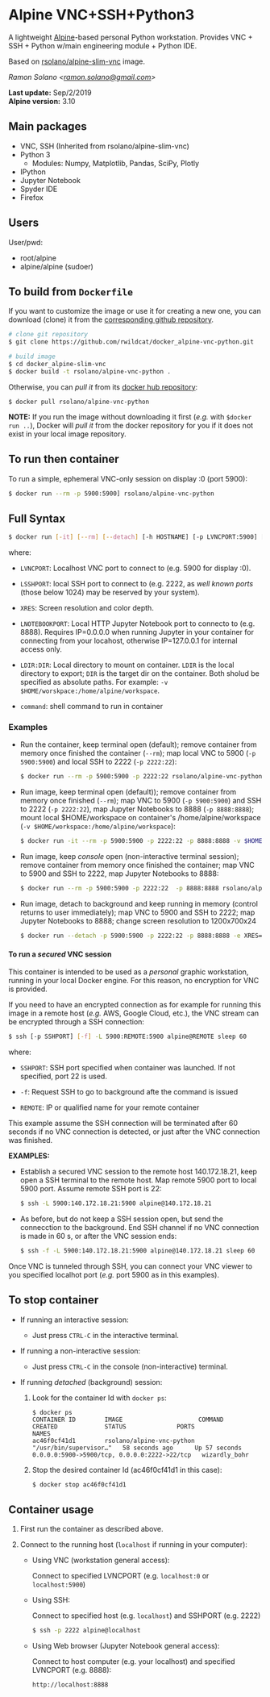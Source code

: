 # Alpine VNC+SSH+Python3

A lightweight [Alpine](https://hub.docker.com/_/alpine)-based personal Python workstation. Provides VNC + SSH + Python w/main engineering module + Python IDE.

Based on [rsolano/alpine-slim-vnc](https://hub.docker.com/r/rsolano/alpine-slim-vnc) image.

*Ramon Solano <<ramon.solano@gmail.com>>*

**Last update:** Sep/2/2019   
**Alpine version:** 3.10

## Main packages

* VNC, SSH (Inherited from rsolano/alpine-slim-vnc)
* Python 3
	* Modules: Numpy, Matplotlib, Pandas, SciPy, Plotly
* IPython
* Jupyter Notebook
* Spyder IDE
* Firefox

## Users

User/pwd:

* root/alpine
* alpine/alpine (sudoer)

## To build from `Dockerfile`

If you want to customize the image or use it for creating a new one, you can download (clone) it from the [corresponding github repository](https://github.com/rwildcat/docker_alpine-vnc-python). 

```sh
# clone git repository
$ git clone https://github.com/rwildcat/docker_alpine-vnc-python.git

# build image
$ cd docker_alpine-slim-vnc
$ docker build -t rsolano/alpine-vnc-python .
```

Otherwise, you can *pull it* from its [docker hub repository](https://cloud.docker.com/u/rsolano/repository/docker/rsolano/alpine-vnc-python):

```
$ docker pull rsolano/alpine-vnc-python
```

**NOTE:** If you run the image without downloading it first (*e.g.* with `$docker run ..`), Docker will *pull it* from the docker repository for you if it does not exist in your local image repository.


## To run then container

To run a simple, ephemeral VNC-only session on display :0 (port 5900):

```sh
$ docker run --rm -p 5900:5900] rsolano/alpine-vnc-python
```

## Full Syntax

```sh
$ docker run [-it] [--rm] [--detach] [-h HOSTNAME] [-p LVNCPORT:5900] [-p LSSHPORT:22] [-p LNOTEBOOKPORT:8888] [-v LDIR:DIR] [-e XRES=1280x800x24] rsolano/alpine-vnc-python [command]
```

where:

* `LVNCPORT`: Localhost VNC port to connect to (e.g. 5900 for display :0).

* `LSSHPORT`: local SSH port to connect to (e.g. 2222, as *well known ports* (those below 1024) may be reserved by your system).

* `XRES`: Screen resolution and color depth.

* `LNOTEBOOKPORT`: Local HTTP Jupyter Notebook port to connecto to (e.g. 8888). Requires IP=0.0.0.0 when running Jupyter in your container for connecting from your locahost, otherwise IP=127.0.0.1 for internal access only.

* `LDIR:DIR`: Local directory to mount on container. `LDIR` is the local directory to export; `DIR` is the target dir on the container.  Both sholud be specified as absolute paths. For example: `-v $HOME/worskpace:/home/alpine/workspace`.

* `command`: shell command to run in container


### Examples

* Run the container, keep terminal open (default); remove container from memory once finished the container (`--rm`); map local VNC to 5900 (`-p 5900:5900`) and local SSH to 2222 (`-p 2222:22`):

	```sh
	$ docker run --rm -p 5900:5900 -p 2222:22 rsolano/alpine-vnc-python
	```

* Run image, keep terminal open (default)); remove container from memory once finished  (`--rm`); map VNC to 5900 (`-p 5900:5900`) and SSH to 2222 (`-p 2222:22`), map Jupyter Notebooks to 8888 (`-p 8888:8888`); mount local $HOME/workspace on container's /home/alpine/workspace (`-v $HOME/workspace:/home/alpine/workspace`):

	```sh
	$ docker run -it --rm -p 5900:5900 -p 2222:22 -p 8888:8888 -v $HOME/workspace:/home/alpine/workspace rsolano/alpine-vnc-python
	```

* Run image, keep *console* open (non-interactive terminal session); remove container from memory once finished the container; map VNC to 5900 and SSH to 2222, map Jupyter Notebooks to 8888:

	```sh
	$ docker run --rm -p 5900:5900 -p 2222:22  -p 8888:8888 rsolano/alpine-vnc-python
	```

* Run image, detach to background and keep running in memory (control returns to user immediately); map VNC to 5900 and SSH to 2222; map Jupyter Notebooks to 8888; change screen resolution to 1200x700x24

	```sh
	$ docker run --detach -p 5900:5900 -p 2222:22 -p 8888:8888 -e XRES=1200x700x24 rsolano/alpine-vnc-python
	```



#### To run a ***secured*** VNC session

This container is intended to be used as a *personal* graphic workstation, running in your local Docker engine. For this reason, no encryption for VNC is provided. 

If you need to have an encrypted connection as for example for running this image in a remote host (*e.g.* AWS, Google Cloud, etc.), the VNC stream can be encrypted through a SSH connection:

```sh
$ ssh [-p SSHPORT] [-f] -L 5900:REMOTE:5900 alpine@REMOTE sleep 60
```
where:

* `SSHPORT`: SSH port specified when container was launched. If not specified, port 22 is used.

* `-f`: Request SSH to go to background afte the command is issued

* `REMOTE`: IP or qualified name for your remote container

This example assume the SSH connection will be terminated after 60 seconds if no VNC connection is detected, or just after the VNC connection was finished.

**EXAMPLES:**

* Establish a secured VNC session to the remote host 140.172.18.21, keep open a SSH terminal to the remote host. Map remote 5900 port to local 5900 port. Assume remote SSH port is 22:

	```sh
	$ ssh -L 5900:140.172.18.21:5900 alpine@140.172.18.21
	```

* As before, but do not keep a SSH session open, but send the connecction to the background. End SSH channel if no VNC connection is made in 60 s, or after the VNC session ends:

	```sh
	$ ssh -f -L 5900:140.172.18.21:5900 alpine@140.172.18.21 sleep 60
	```

Once VNC is tunneled through SSH, you can connect your VNC viewer to you specified localhot port (*e.g.* port 5900 as in this examples).



## To stop container

* If running an interactive session:

  * Just press `CTRL-C` in the interactive terminal.

* If running a non-interactive session:

  * Just press `CTRL-C` in the console (non-interactive) terminal.


* If running *detached* (background) session:

	1. Look for the container Id with `docker ps`:   
	
		```
		$ docker ps
		CONTAINER ID        IMAGE                     COMMAND                  CREATED             STATUS              PORTS                                          NAMES
		ac46f0cf41d1        rsolano/alpine-vnc-python   "/usr/bin/supervisor…"   58 seconds ago      Up 57 seconds       0.0.0.0:5900->5900/tcp, 0.0.0.0:2222->22/tcp   wizardly_bohr
		```

	2. Stop the desired container Id (ac46f0cf41d1 in this case):

		```sh
		$ docker stop ac46f0cf41d1
		```

 ## Container usage
 
1. First run the container as described above.

2. Connect to the running host (`localhost` if running in your computer):

	* Using VNC (workstation general access): 

		Connect to specified LVNCPORT (e.g. `localhost:0` or `localhost:5900`)
		 
	* Using SSH: 

		Connect to specified host (e.g. `localhost`) and SSHPORT (e.g. 2222) 
		
		```sh
		$ ssh -p 2222 alpine@localhost
		```
	* Using Web browser (Jupyter Notebook general access): 

		Connect to host computer (e.g. your localhost) and specified LVNCPORT (e.g. 8888):
		
		```http://localhost:8888```